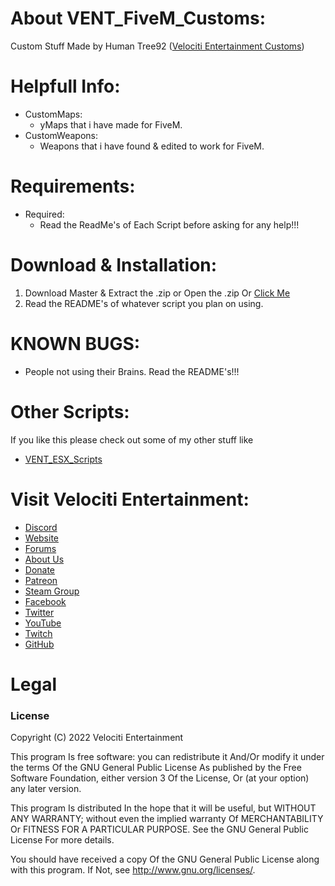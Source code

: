 # About VENT_FiveM_Customs:
Custom Stuff Made by Human Tree92 ([Velociti Entertainment Customs]( http://www.velocitientertainment.com/customs/ ))

# Helpfull Info:
* CustomMaps:
  * yMaps that i have made for FiveM.
* CustomWeapons:
  * Weapons that i have found & edited to work for FiveM.

# Requirements:
* Required:
  * Read the ReadMe's of Each Script before asking for any help!!!

# Download & Installation:
1) Download Master & Extract the .zip or Open the .zip Or [Click Me]( https://github.com/HumanTree92/VENT_FiveM_Customs/archive/refs/heads/main.zip )
2) Read the README's of whatever script you plan on using.

# KNOWN BUGS:
* People not using their Brains. Read the README's!!!

# Other Scripts:
If you like this please check out some of my other stuff like
* [VENT_ESX_Scripts]( https://github.com/HumanTree92/VENT_ESX_Scripts )

# Visit Velociti Entertainment:
* [Discord]( https://discord.velocitientertainment.com )
* [Website]( https://velocitientertainment.com )
* [Forums]( https://velocitientertainment.com/forum )
* [About Us]( https://velocitientertainment.com/pc-gaming )
* [Donate]( https://velocitientertainment.com/donations )
* [Patreon]( https://www.patreon.com/VelocitiEntertainment?fan_landing=true )
* [Steam Group]( https://steamcommunity.com/groups/velocitientertainment )
* [Facebook]( https://facebook.com/VelocitiEntertainment )
* [Twitter]( https://twitter.com/VelocitiEnt )
* [YouTube]( https://youtube.com/user/HumanTree92 )
* [Twitch]( https://twitch.tv/humantree92 )
* [GitHub]( https://github.com/HumanTree92 )

# Legal
### License
Copyright (C) 2022 Velociti Entertainment

This program Is free software: you can redistribute it And/Or modify it under the terms Of the GNU General Public License As published by the Free Software Foundation, either version 3 Of the License, Or (at your option) any later version.

This program Is distributed In the hope that it will be useful, but WITHOUT ANY WARRANTY; without even the implied warranty Of MERCHANTABILITY Or FITNESS FOR A PARTICULAR PURPOSE. See the GNU General Public License For more details.

You should have received a copy Of the GNU General Public License along with this program. If Not, see http://www.gnu.org/licenses/.
